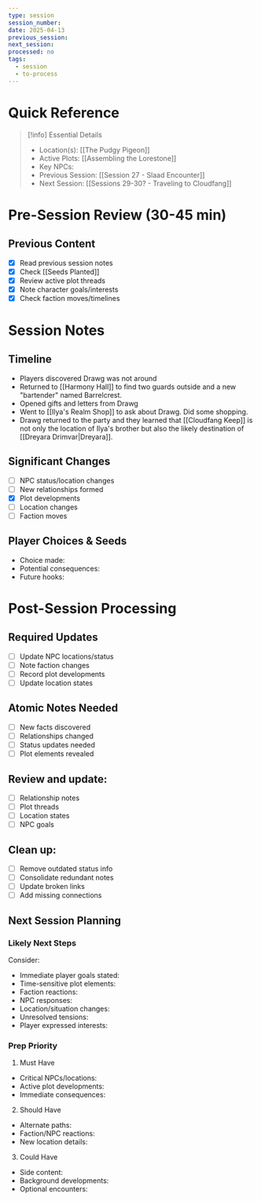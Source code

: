 ```yaml
---
type: session
session_number: 
date: 2025-04-13
previous_session: 
next_session:
processed: no
tags:
  - session
  - to-process
---
```

# Quick Reference
> [!info] Essential Details
> - Location(s): [[The Pudgy Pigeon]]
> - Active Plots: [[Assembling the Lorestone]]
> - Key NPCs: 
> - Previous Session: [[Session 27 - Slaad Encounter]]
> - Next Session: [[Sessions 29-30? - Traveling to Cloudfang]]

# Pre-Session Review (30-45 min)
## Previous Content
- [x] Read previous session notes
- [x] Check [[Seeds Planted]]
- [x] Review active plot threads
- [x] Note character goals/interests
- [x] Check faction moves/timelines

# Session Notes
## Timeline
- Players discovered Drawg was not around
- Returned to [[Harmony Hall]] to find two guards outside and a new "bartender" named Barrelcrest.
- Opened gifts and letters from Drawg
- Went to [[Ilya's Realm Shop]] to ask about Drawg. Did some shopping.
- Drawg returned to the party and they learned that [[Cloudfang Keep]] is not only the location of Ilya's brother but also the likely destination of [[Dreyara Drimvar|Dreyara]].

## Significant Changes
- [ ] NPC status/location changes
- [ ] New relationships formed
- [x] Plot developments
- [ ] Location changes
- [ ] Faction moves

## Player Choices & Seeds
- Choice made:
- Potential consequences:
- Future hooks:

# Post-Session Processing
## Required Updates
- [ ] Update NPC locations/status
- [ ] Note faction changes
- [ ] Record plot developments
- [ ] Update location states

## Atomic Notes Needed
- [ ] New facts discovered
- [ ] Relationships changed
- [ ] Status updates needed
- [ ] Plot elements revealed

## Review and update:
- [ ] Relationship notes
- [ ] Plot threads
- [ ] Location states
- [ ] NPC goals

## Clean up:
- [ ] Remove outdated status info
- [ ] Consolidate redundant notes
- [ ] Update broken links
- [ ] Add missing connections

## Next Session Planning
### Likely Next Steps
Consider:
- Immediate player goals stated:
- Time-sensitive plot elements:
- Faction reactions:
- NPC responses:
- Location/situation changes:
- Unresolved tensions:
- Player expressed interests:

### Prep Priority
1. Must Have
  - Critical NPCs/locations:
  - Active plot developments:
  - Immediate consequences:

2. Should Have
  - Alternate paths:
  - Faction/NPC reactions:
  - New location details:

3. Could Have
  - Side content:
  - Background developments:
  - Optional encounters: